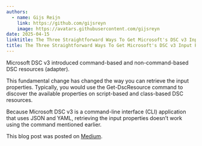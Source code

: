 ```yaml
---
authors:
  - name: Gijs Reijn
    link: https://github.com/gijsreyn
    image: https://avatars.githubusercontent.com/gijsreyn
date: 2025-04-15
linktitle: The Three Straightforward Ways To Get Microsoft's DSC v3 Input Properties
title: The Three Straightforward Ways To Get Microsoft's DSC v3 Input Properties
---
```


Microsoft DSC v3 introduced command-based and non-command-based DSC resources (adapter).

This fundamental change has changed the way you can retrieve the input properties. Typically, you would use the Get-DscResource command to discover the available properties on script-based and class-based DSC resources.

Because Microsoft DSC v3 is a command-line interface (CLI) application that uses JSON and YAML, retrieving the input properties doesn’t work using the command mentioned earlier.

This blog post was posted on [Medium](https://medium.com/@gijsreijn/the-three-straightforward-ways-to-get-microsofts-dsc-v3-input-properties-771a5e3b02e8).
